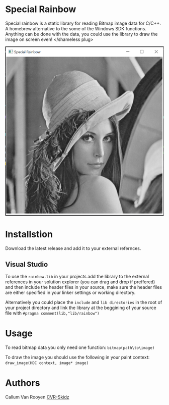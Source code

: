 # Special Rainbow
Special rainbow is a static library for reading Bitmap image data for C/C++. A homebrew alternative to the some of the Windows SDK functions. Anything can be done with the data, <shameless plug> you could use the library to draw the image on screen even! </shameless plug>

![Example use](https://github.com/CVR-Skidz/special-rainbow/blob/master/example_outputs/lena512.png)

# Installstion
Download the latest release and add it to your external refernces.

## Visual Studio

To use the `rainbow.lib` in your projects add the library to the external references in your solution explorer (you can drag and drop if preffered) and then include the header files in your source, make sure the header files are either specified in your linker settings or working directory. 

Alternatively you could place the `include` and `lib directories` in the root of your project directory and link the library at the beggining of your source file with `#pragma comment(lib,"lib/rainbow")`

# Usage
To read bitmap data you only need one function:
`bitmap(path\to\image)`

To draw the image you should use the following in your paint context:
`draw_image(HDC context, image* image)`

# Authors
Callum Van Rooyen [CVR-Skidz](https://github.com/CVR-Skidz)
